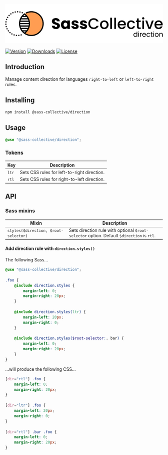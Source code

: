 <div align="center">

![Sass Direction](.github/logo.svg)

</div>

[![Version](https://flat.badgen.net/npm/v/@sass-collective/direction)](https://www.npmjs.com/package/@sass-collective/direction)
[![Downloads](https://flat.badgen.net/npm/dt/@sass-collective/direction)](https://www.npmjs.com/package/@sass-collective/direction)
[![License](https://flat.badgen.net/github/license/sass-collective/sass-collective)](https://flat.badgen.net/github/license/sass-collective/sass-collective)

## Introduction

Manage content direction for languages `right-to-left` or `left-to-right` rules.

## Installing

```shell
npm install @sass-collective/direction
```

## Usage

```scss
@use "@sass-collective/direction";
```

### Tokens

| Key   | Description                                 |
|-------|---------------------------------------------|
| `ltr` | Sets CSS rules for left-to-right direction. |
| `rtl` | Sets CSS rules for right-to-left direction. |

## API

### Sass mixins

| Mixin                                | Description                                                                               |
|--------------------------------------|-------------------------------------------------------------------------------------------|
| `styles($direction, $root-selector)` | Sets direction rule with optional `$root-selector` option. Default `$direction` is `rtl`. |

#### Add direction rule with `direction.styles()`

The following Sass...

```scss
@use "@sass-collective/direction";

.foo {
    @include direction.styles {
        margin-left: 0;
        margin-right: 20px;
    }

    @include direction.styles(ltr) {
        margin-left: 20px;
        margin-right: 0;
    }

    @include direction.styles($root-selector:. bar) {
        margin-left: 0;
        margin-right: 20px;
    }
}
```

...will produce the following CSS...

```css
[dir="rtl"] .foo {
    margin-left: 0;
    margin-right: 20px;
}

[dir="ltr"] .foo {
    margin-left: 20px;
    margin-right: 0;
}

[dir="rtl"] .bar .foo {
    margin-left: 0;
    margin-right: 20px;
}
```
